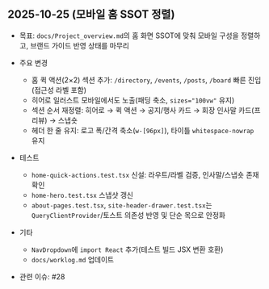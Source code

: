 ## 2025-10-25 (모바일 홈 SSOT 정렬)

- 목표: `docs/Project_overview.md`의 홈 화면 SSOT에 맞춰 모바일 구성을 정렬하고, 브랜드 가이드 반영 상태를 마무리

- 주요 변경
  - 홈 퀵 액션(2×2) 섹션 추가: `/directory`, `/events`, `/posts`, `/board` 빠른 진입(접근성 라벨 포함)
  - 히어로 일러스트 모바일에서도 노출(패딩 축소, `sizes="100vw"` 유지)
  - 섹션 순서 재정렬: 히어로 → 퀵 액션 → 공지/행사 카드 → 회장 인사말 카드(프리뷰) → 스냅숏
  - 헤더 한 줄 유지: 로고 폭/간격 축소(`w-[96px]`), 타이틀 `whitespace-nowrap` 유지

- 테스트
  - `home-quick-actions.test.tsx` 신설: 라우트/라벨 검증, 인사말/스냅숏 존재 확인
  - `home-hero.test.tsx` 스냅샷 갱신
  - `about-pages.test.tsx`, `site-header-drawer.test.tsx`는 `QueryClientProvider`/토스트 의존성 반영 및 단순 목으로 안정화

- 기타
  - `NavDropdown`에 `import React` 추가(테스트 빌드 JSX 변환 호환)
  - `docs/worklog.md` 업데이트

- 관련 이슈: #28

